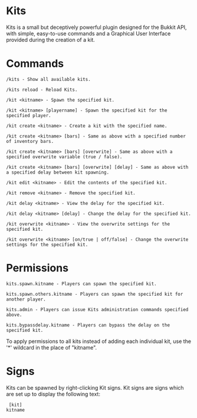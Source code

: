 Kits
====

Kits is a small but deceptively powerful plugin designed for the Bukkit API, with simple, easy-to-use commands and a Graphical User Interface provided during the creation of a kit.

Commands
====

    /kits - Show all available kits.

    /kits reload - Reload Kits.

    /kit <kitname> - Spawn the specified kit.

    /kit <kitname> [playername] - Spawn the specified kit for the specified player.

    /kit create <kitname> - Create a kit with the specified name.

    /kit create <kitname> [bars] - Same as above with a specified number of inventory bars.

    /kit create <kitname> [bars] [overwrite] - Same as above with a specified overwrite variable (true / false).

    /kit create <kitname> [bars] [overwrite] [delay] - Same as above with a specified delay between kit spawning.

    /kit edit <kitname> - Edit the contents of the specified kit.

    /kit remove <kitname> - Remove the specified kit.

    /kit delay <kitname> - View the delay for the specified kit.

    /kit delay <kitname> [delay] - Change the delay for the specified kit.

    /kit overwrite <kitname> - View the overwrite settings for the specified kit.

    /kit overwrite <kitname> [on/true | off/false] - Change the overwrite settings for the specified kit.

Permissions
====

    kits.spawn.kitname - Players can spawn the specified kit.

    kits.spawn.others.kitname - Players can spawn the specified kit for another player.

    kits.admin - Players can issue Kits administration commands specified above.

    kits.bypassdelay.kitname - Players can bypass the delay on the specified kit.

To apply permissions to all kits instead of adding each individual kit, use the '*' wildcard in the place of "kitname".

Signs
====
Kits can be spawned by right-clicking Kit signs. Kit signs are signs which are set up to display the following text:

     [kit]
    kitname
